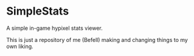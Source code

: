 # SimpleStats
A simple in-game hypixel stats viewer.

This is just a repository of me (Befell) making and changing things to my own liking.
